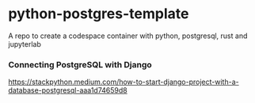 # python-postgres-template
A repo to create a codespace container with python, postgresql, rust and jupyterlab

### Connecting PostgreSQL with Django
https://stackpython.medium.com/how-to-start-django-project-with-a-database-postgresql-aaa1d74659d8
